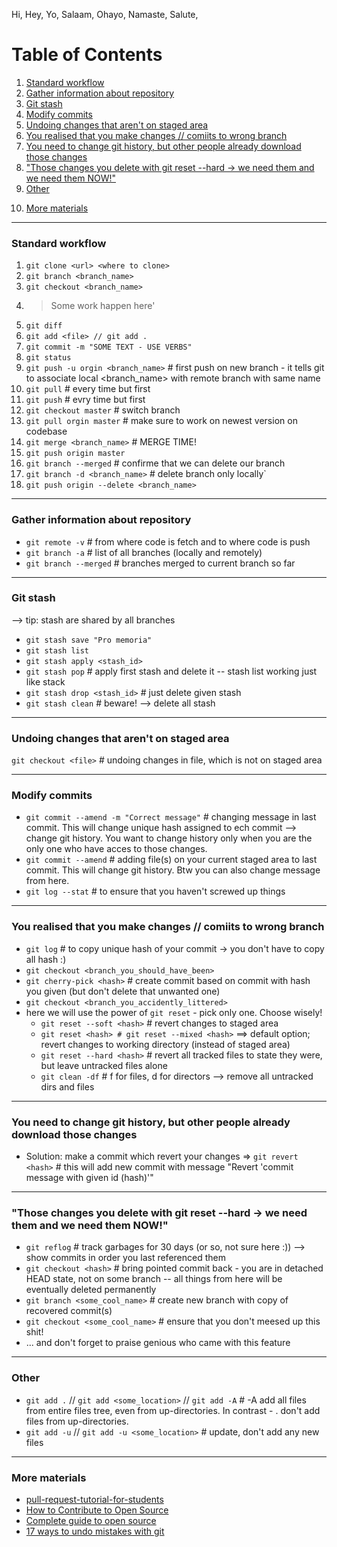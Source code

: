 Hi, Hey, Yo, Salaam, Ohayo, Namaste, Salute, 

# Table of Contents
1. [Standard workflow](https://github.com/blazejdobek/Hi_git/blob/master/README.md#standard-workflow)
2. [Gather information about repository](https://github.com/blazejdobek/Hi_git/blob/master/README.md#gather-information-about-repository)
3. [Git stash](https://github.com/blazejdobek/Hi_git/blob/master/README.md#git-stash)
4. [Modify commits](https://github.com/blazejdobek/Hi_git/blob/master/README.md#modify-commits)
5. [Undoing changes that aren't on staged area](https://github.com/blazejdobek/Hi_git/blob/master/README.md#undoing-changes-that-arent-on-staged-area)
6. [You realised that you make changes // comiits to wrong branch](https://github.com/blazejdobek/Hi_git/blob/master/README.md#you-realised-that-you-make-changes--comiits-to-wrong-branch)
7. [You need to change git history, but other people already download those changes](https://github.com/blazejdobek/Hi_git/blob/master/README.md#you-need-to-change-git-history-but-other-people-already-download-those-changes)
8. ["Those changes you delete with git reset --hard -> we need them and we need them NOW!"](https://github.com/blazejdobek/Hi_git/blob/master/README.md#those-changes-you-delete-with-git-reset---hard---we-need-them-and-we-need-them-now)
9. [Other](https://github.com/blazejdobek/Hi_git/blob/master/README.md#other)
10) [More materials](https://github.com/blazejdobek/Hi_git#more-materials)
------------------------------------------------------------------------------------

### Standard workflow
1) `git clone <url> <where to clone>`
2) `git branch <branch_name>`
3) `git checkout <branch_name>`
4) > Some work happen here'
5) `git diff`
6) `git add <file> // git add .`
7) `git commit -m "SOME TEXT - USE VERBS"`
8) `git status`
9) `git push -u orgin <branch_name>` # first push on new branch - it tells git to associate local <branch_name> with remote branch with same name
10) `git pull` # every time but first
11) `git push` # evry time but first
12) `git checkout master` # switch branch
13) `git pull orgin master` # make sure to work on newest version on codebase
14) `git merge <branch_name>` # MERGE TIME!
15) `git push origin master`
16) `git branch --merged` # confirme that we can delete our branch
17) `git branch -d <branch_name>` # delete branch only locally`
18) `git push origin --delete <branch_name>`

------------------------------------------------------------------------------------

### Gather information about repository
* `git remote -v` # from where code is fetch and to where code is push
* `git branch -a` # list of all branches (locally and remotely)
* `git branch --merged` # branches merged to current branch so far

------------------------------------------------------------------------------------

### Git stash
--> tip: stash are shared by all branches
* `git stash save "Pro memoria"`
* `git stash list`
* `git stash apply <stash_id>`
* `git stash pop` # apply first stash and delete it -- stash list working just like stack
* `git stash drop <stash_id>` # just delete given stash
* `git stash clean` # beware! --> delete all stash

------------------------------------------------------------------------------------

### Undoing changes that aren't on staged area
`git checkout <file>` # undoing changes in file, which is not on staged area

------------------------------------------------------------------------------------

### Modify commits
* `git commit --amend -m "Correct message"` # changing message in last commit. This will change unique hash assigned to ech commit --> change git history. You want to change history only when you are the only one who have acces to those changes. 
* `git commit --amend` # adding file(s) on your current staged area to last commit. This will change git history. Btw you can also change message from here.
* `git log --stat` # to ensure that you haven't screwed up things

------------------------------------------------------------------------------------

### You realised that you make changes // comiits to wrong branch
* `git log` # to copy unique hash of your commit -> you don't have to copy all hash :)
* `git checkout <branch_you_should_have_been>`
* `git cherry-pick <hash>` # create commit based on commit with hash you given (but don't delete that unwanted one)
* `git checkout <branch_you_accidently_littered>`
* here we will use the power of `git reset` - pick only one. Choose wisely!
	* `git reset --soft <hash>` # revert changes to staged area
	* `git reset <hash> # git reset --mixed <hash>` ==> default option; revert changes to working directory (instead of staged area)
	* `git reset --hard <hash>` # revert all tracked files to state they were, but leave untracked files alone
	* `git clean -df` # f for files, d for directors --> remove all untracked dirs and files


------------------------------------------------------------------------------------

### You need to change git history, but other people already download those changes
* Solution: make a commit which revert your changes => `git revert <hash>` # this will add new commit with message "Revert 'commit message with given id (hash)'"

------------------------------------------------------------------------------------

### "Those changes you delete with git reset --hard -> we need them and we need them NOW!"
* `git reflog` # track garbages for 30 days (or so, not sure here :)) --> show commits in order you last referenced them
* `git checkout <hash>` # bring pointed commit back - you are in detached HEAD state, not on some branch -- all things from here will be eventually deleted permanently
* `git branch <some_cool_name>` # create new branch with copy of recovered commit(s)
* `git checkout <some_cool_name>` # ensure that you don't meesed up this shit!
* ... and don't forget to praise genious who came with this feature

------------------------------------------------------------------------------------

### Other
* `git add .` // `git add <some_location>` // `git add -A` # -A add all files from entire files tree, even from up-directories. In contrast - . don't add files from up-directories.
* `git add -u` // `git add -u <some_location>` # update, don't add any new files

------------------------------------------------------------------------------------

### More materials
* [pull-request-tutorial-for-students](https://michalczukm.github.io/pull-request-tutorial-for-students/)
* [How to Contribute to Open Source](https://opensource.guide/how-to-contribute/)
* [Complete guide to open source](https://www.youtube.com/watch?v=yzeVMecydCE&list=WL&index=2)
* [17 ways to undo mistakes with git](https://www.youtube.com/watch?v=lX9hsdsAeTk&list=WL&index=3)


